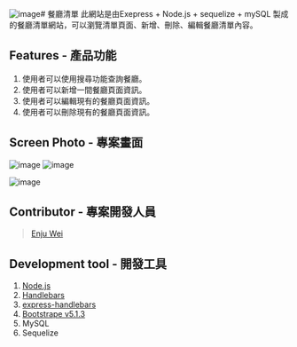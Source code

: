 ![image](https://github.com/angel-retry/ac_exercise_restuarantList_CRUD/assets/71422058/39ad22d9-ba74-4b97-b8f5-d4d0ec02ead6)# 餐廳清單
此網站是由Exepress + Node.js + sequelize + mySQL 製成的餐廳清單網站，可以瀏覽清單頁面、新增、刪除、編輯餐廳清單內容。

## Features - 產品功能

1. 使用者可以使用搜尋功能查詢餐廳。
2. 使用者可以新增一間餐廳頁面資訊。
3. 使用者可以編輯現有的餐廳頁面資訊。
4. 使用者可以刪除現有的餐廳頁面資訊。

## Screen Photo - 專案畫面
![image](https://github.com/angel-retry/ac_exercise_restuarantList_CRUD/assets/71422058/dddb2841-f84c-4b2c-895a-7f14266ae143)
![image](https://github.com/angel-retry/ac_exercise_restuarantList_CRUD/assets/71422058/a4331b69-097f-42de-9aff-bcd3ab133080)

![image](https://github.com/angel-retry/ac_exercise_restuarantList_CRUD/assets/71422058/ca87ee55-3baa-4fcb-a06e-67eeffecf96a)



## Contributor - 專案開發人員
> [Enju Wei](https://github.com/angel-retry)

## Development tool - 開發工具
1. [Node.js](https://nodejs.org/en/)
2. [Handlebars](https://handlebarsjs.com/)
3. [express-handlebars](https://github.com/express-handlebars/express-handlebars)
4. [Bootstrape v5.1.3](https://getbootstrap.com/)
5. MySQL
6. Sequelize

